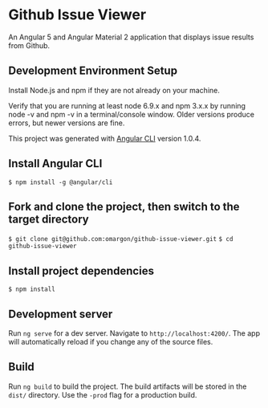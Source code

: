 # Github Issue Viewer

An Angular 5 and Angular Material 2 application that displays issue results from Github.

## Development Environment Setup

Install Node.js and npm if they are not already on your machine.

Verify that you are running at least node 6.9.x and npm 3.x.x by running node -v and npm -v in a terminal/console window. Older versions produce errors, but newer versions are fine.

This project was generated with [Angular CLI](https://github.com/angular/angular-cli) version 1.0.4.

## Install Angular CLI

`$ npm install -g @angular/cli`

## Fork and clone the project, then switch to the target directory

`$ git clone git@github.com:omargon/github-issue-viewer.git`
`$ cd github-issue-viewer`

## Install project dependencies

`$ npm install`

## Development server

Run `ng serve` for a dev server. Navigate to `http://localhost:4200/`. The app will automatically reload if you change any of the source files.

## Build

Run `ng build` to build the project. The build artifacts will be stored in the `dist/` directory. Use the `-prod` flag for a production build.
